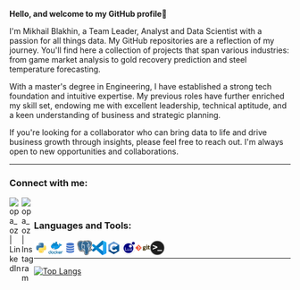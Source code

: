 <!--
**dsintheocean/dsintheocean** is a ✨ _special_ ✨ repository because its `README.md` (this file) appears on your GitHub profile.

Here are some ideas to get you started:

- 🔭 I’m currently working on ...
- 🌱 I’m currently learning ...
- 👯 I’m looking to collaborate on ...
- 🤔 I’m looking for help with ...
- 💬 Ask me about ...
- 📫 How to reach me: ...
- 😄 Pronouns: ...
- ⚡ Fun fact: ...
-->
**Hello, and welcome to my GitHub profile👋**

I'm Mikhail Blakhin, a Team Leader, Analyst and Data Scientist with a passion for all things data. 
My GitHub repositories are a reflection of my journey. You'll find here a collection of projects that span various industries: from game market analysis to gold recovery prediction and steel temperature forecasting.

With a master's degree in Engineering, I have established a strong tech foundation and intuitive expertise. My previous roles have further enriched my skill set, endowing me with excellent leadership, technical aptitude, and a keen understanding of business and strategic planning.

If you're looking for a collaborator who can bring data to life and drive business growth through insights, please feel free to reach out. I'm always open to new opportunities and collaborations.

---

### Connect with me:
[<img align="left" alt="opa_oz | LinkedIn" width="22px" src="https://cdn.jsdelivr.net/npm/simple-icons@v3/icons/linkedin.svg" />][linkedin]
[<img align="left" alt="opa_oz | Instagram" width="22px" src="https://cdn.jsdelivr.net/npm/simple-icons@v3/icons/instagram.svg" />][instagram]
<br />
### Languages and Tools:
<img align="left" alt="Python" width="26px" src="https://raw.githubusercontent.com/github/explore/80688e429a7d4ef2fca1e82350fe8e3517d3494d/topics/python/python.png" />
<img align="left" alt="Docker" width="26px" src="https://raw.githubusercontent.com/github/explore/80688e429a7d4ef2fca1e82350fe8e3517d3494d/topics/docker/docker.png" />
<img align="left" alt="SQL" width="26px" src="https://raw.githubusercontent.com/github/explore/80688e429a7d4ef2fca1e82350fe8e3517d3494d/topics/sql/sql.png" />
<img align="left" alt="PostgreSQL" width="26px" src="https://raw.githubusercontent.com/github/explore/80688e429a7d4ef2fca1e82350fe8e3517d3494d/topics/postgresql/postgresql.png" />
<img align="left" alt="Visual Studio Code" width="26px" src="https://raw.githubusercontent.com/github/explore/80688e429a7d4ef2fca1e82350fe8e3517d3494d/topics/visual-studio-code/visual-studio-code.png" /> 
<img align="left" alt="C" width="26px" src="https://raw.githubusercontent.com/github/explore/80688e429a7d4ef2fca1e82350fe8e3517d3494d/topics/c/c.png" />
<img align="left" alt="Lua" width="26px" src="https://raw.githubusercontent.com/github/explore/80688e429a7d4ef2fca1e82350fe8e3517d3494d/topics/lua/lua.png" />
<img align="left" alt="Git" width="26px" src="https://raw.githubusercontent.com/github/explore/80688e429a7d4ef2fca1e82350fe8e3517d3494d/topics/git/git.png" />
<img align="left" alt="Terminal" width="26px" src="https://raw.githubusercontent.com/github/explore/80688e429a7d4ef2fca1e82350fe8e3517d3494d/topics/terminal/terminal.png" />

<br />

---
<!--
<img align="left" alt="codeSTACKr's Github Stats" src="https://github-readme-stats.vercel.app/api?username=dsintheocean&show_icons=true&hide_border=true" />
-->
[![Top Langs](https://github-readme-stats.vercel.app/api/top-langs/?username=opa-oz&hide=jupyter,css,scss,html,c,makefile,dockerfile,shell,cmake)](https://github.com/anuraghazra/github-readme-stats)

[linkedin]: https://www.linkedin.com/in/mikhailblakhin/
[instagram]: https://www.instagram.com/iamintheocean/
